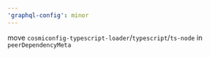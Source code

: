 ```yaml
---
'graphql-config': minor
---
```


move `cosmiconfig-typescript-loader`/`typescript`/`ts-node` in `peerDependencyMeta`

